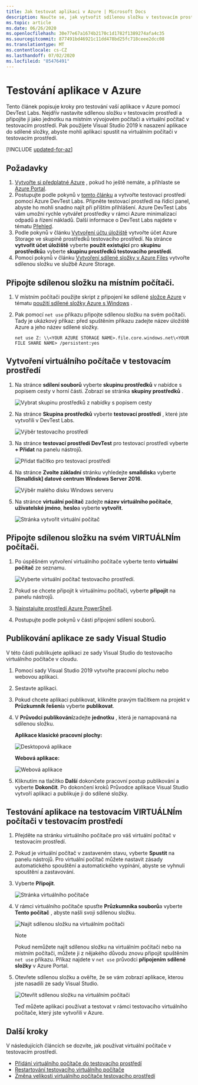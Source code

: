 ```yaml
---
title: Jak testovat aplikaci v Azure | Microsoft Docs
description: Naučte se, jak vytvořit sdílenou složku v testovacím prostředí a připojit ji na místní počítač a virtuální počítač v testovacím prostředí, a potom do sdílené složky nasadit desktopové a webové aplikace a otestovat je.
ms.topic: article
ms.date: 06/26/2020
ms.openlocfilehash: 30e77e67a1674b2170c1d1782f1389274afa4c35
ms.sourcegitcommit: 877491bd46921c11dd478bd25fc718ceee2dcc08
ms.translationtype: MT
ms.contentlocale: cs-CZ
ms.lasthandoff: 07/02/2020
ms.locfileid: "85476491"
---
```

# <a name="test-your-app-in-azure"></a>Testování aplikace v Azure 
Tento článek popisuje kroky pro testování vaší aplikace v Azure pomocí DevTest Labs. Nejdřív nastavíte sdílenou složku v testovacím prostředí a připojíte ji jako jednotku na místním vývojovém počítači a virtuální počítač v testovacím prostředí. Pak použijete Visual Studio 2019 k nasazení aplikace do sdílené složky, abyste mohli aplikaci spustit na virtuálním počítači v testovacím prostředí.  

[!INCLUDE [updated-for-az](../../includes/updated-for-az.md)]

## <a name="prerequisites"></a>Požadavky 
1. [Vytvořte si předplatné Azure](https://azure.microsoft.com/free/) , pokud ho ještě nemáte, a přihlaste se [Azure Portal](https://portal.azure.com).
2. Postupujte podle pokynů v [tomto článku](devtest-lab-create-lab.md) a vytvořte testovací prostředí pomocí Azure DevTest Labs. Připněte testovací prostředí na řídicí panel, abyste ho mohli snadno najít při příštím přihlášení. Azure DevTest Labs vám umožní rychle vytvářet prostředky v rámci Azure minimalizací odpadů a řízení nákladů. Další informace o DevTest Labs najdete v tématu [Přehled](devtest-lab-overview.md). 
3. Podle pokynů v článku [Vytvoření účtu úložiště](../storage/common/storage-create-storage-account.md) vytvořte účet Azure Storage ve skupině prostředků testovacího prostředí. Na stránce **vytvořit účet úložiště** vyberte **použít existující** pro **skupinu prostředků**a vyberte **skupinu prostředků testovacího prostředí**. 
4. Pomocí pokynů v článku [Vytvoření sdílené složky v Azure Files](../storage/files/storage-how-to-create-file-share.md) vytvořte sdílenou složku ve službě Azure Storage. 

## <a name="mount-the-file-share-on-your-local-machine"></a>Připojte sdílenou složku na místním počítači.
1. V místním počítači použijte skript z připojení ke sdílené [složce Azure](../storage/files/storage-how-to-use-files-windows.md#mount-the-azure-file-share) v tématu [použití sdílené složky Azure s Windows](../storage/files/storage-how-to-use-files-windows.md) . 
2. Pak pomocí `net use` příkazu připojte sdílenou složku na svém počítači. Tady je ukázkový příkaz: před spuštěním příkazu zadejte název úložiště Azure a jeho název sdílené složky. 

    `net use Z: \\<YOUR AZURE STORAGE NAME>.file.core.windows.net\<YOUR FILE SHARE NAME> /persistent:yes`

## <a name="create-a-vm-in-the-lab"></a>Vytvoření virtuálního počítače v testovacím prostředí
1. Na stránce **sdílení souborů** vyberte **skupinu prostředků** v nabídce s popisem cesty v horní části. Zobrazí se stránka **skupiny prostředků** . 
    
    ![Vybrat skupinu prostředků z nabídky s popisem cesty](media/test-app-in-azure/select-resource-group-bread-crump.png)
2. Na stránce **Skupina prostředků** vyberte **testovací prostředí** , které jste vytvořili v DevTest Labs.

    ![Výběr testovacího prostředí](media/test-app-in-azure/select-devtest-lab-in-resource-group.png)
3. Na stránce **testovací prostředí DevTest** pro testovací prostředí vyberte **+ Přidat** na panelu nástrojů. 

    ![Přidat tlačítko pro testovací prostředí](media/test-app-in-azure/add-button-in-lab.png)
4. Na stránce **Zvolte základní** stránku vyhledejte **smalldisk**a vyberte **[Smalldisk] datové centrum Windows Server 2016**. 

    ![Výběr malého disku Windows serveru](media/test-app-in-azure/choose-small-disk-windows-server.png)
5. Na stránce **virtuální počítač** zadejte **název virtuálního počítače**, **uživatelské jméno**, **heslo**a vyberte **vytvořit**.    
    
    ![Stránka vytvořit virtuální počítač](media/test-app-in-azure/create-virtual-machine-page.png)    

## <a name="mount-the-file-share-on-your-vm"></a>Připojte sdílenou složku na svém VIRTUÁLNÍm počítači.
1. Po úspěšném vytvoření virtuálního počítače vyberte tento **virtuální počítač** ze seznamu.    

    ![Vyberte virtuální počítač testovacího prostředí.](media/test-app-in-azure/select-lab-vm.png)
2. Pokud se chcete připojit k virtuálnímu počítači, vyberte **připojit** na panelu nástrojů. 
3. [Nainstalujte prostředí Azure PowerShell](/powershell/azure/install-az-ps).
4. Postupujte podle pokynů v části připojení sdílení souborů. 

## <a name="publish-your-app-from-visual-studio"></a>Publikování aplikace ze sady Visual Studio
V této části publikujete aplikaci ze sady Visual Studio do testovacího virtuálního počítače v cloudu.

1. Pomocí sady Visual Studio 2019 vytvořte pracovní plochu nebo webovou aplikaci.
2. Sestavte aplikaci.
3. Pokud chcete aplikaci publikovat, klikněte pravým tlačítkem na projekt v **Průzkumník řešení**a vyberte **publikovat**. 
4. V **Průvodci publikování**zadejte **jednotku** , která je namapovaná na sdílenou složku.

    **Aplikace klasické pracovní plochy:**

    ![Desktopová aplikace](media/test-app-in-azure/desktop-app.png)

    **Webová aplikace:**

    ![Webová aplikace](media/test-app-in-azure/web-app.png)

1. Kliknutím na tlačítko **Další** dokončete pracovní postup publikování a vyberte **Dokončit**. Po dokončení kroků Průvodce aplikace Visual Studio vytvoří aplikaci a publikuje ji do sdílené složky. 


## <a name="test-the-app-on-your-test-vm-in-the-lab"></a>Testování aplikace na testovacím VIRTUÁLNÍm počítači v testovacím prostředí

1. Přejděte na stránku virtuálního počítače pro váš virtuální počítač v testovacím prostředí. 
2. Pokud je virtuální počítač v zastaveném stavu, vyberte **Spustit** na panelu nástrojů. Pro virtuální počítač můžete nastavit zásady automatického spouštění a automatického vypínání, abyste se vyhnuli spouštění a zastavování. 
3. Vyberte **Připojit**.

    ![Stránka virtuálního počítače](media/test-app-in-azure/virtual-machine-page.png)
4. V rámci virtuálního počítače spusťte **Průzkumníka souborů**a vyberte **Tento počítač** , abyste našli svoji sdílenou složku.

    ![Najít sdílenou složku na virtuálním počítači](media/test-app-in-azure/find-share-on-vm.png)

    > [!NOTE]
    > Pokud nemůžete najít sdílenou složku na virtuálním počítači nebo na místním počítači, můžete ji z nějakého důvodu znovu připojit spuštěním `net use` příkazu. Příkaz najdete v `net use` průvodci **připojením** **sdílené složky** v Azure Portal.
1. Otevřete sdílenou složku a ověřte, že se vám zobrazí aplikace, kterou jste nasadili ze sady Visual Studio. 

    ![Otevřít sdílenou složku na virtuálním počítači](media/test-app-in-azure/open-file-share.png)

    Teď můžete aplikaci používat a testovat v rámci testovacího virtuálního počítače, který jste vytvořili v Azure.

## <a name="next-steps"></a>Další kroky
V následujících článcích se dozvíte, jak používat virtuální počítače v testovacím prostředí. 

- [Přidání virtuálního počítače do testovacího prostředí](devtest-lab-add-vm.md)
- [Restartování testovacího virtuálního počítače](devtest-lab-restart-vm.md)
- [Změna velikosti virtuálního počítače testovacího prostředí](devtest-lab-resize-vm.md)
